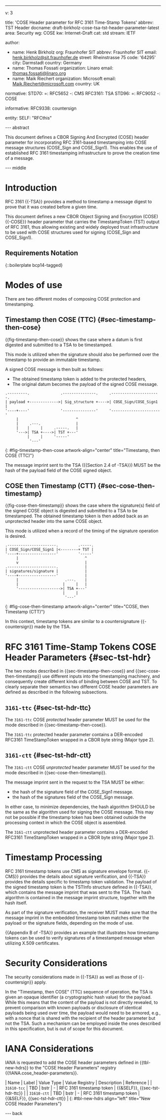 ---
v: 3

title: 'COSE Header parameter for RFC 3161 Time-Stamp Tokens'
abbrev: TST Header
docname: draft-birkholz-cose-tsa-tst-header-parameter-latest
area: Security
wg: COSE
kw: Internet-Draft
cat: std
stream: IETF

author:
- name: Henk Birkholz
  org: Fraunhofer SIT
  abbrev: Fraunhofer SIT
  email: henk.birkholz@sit.fraunhofer.de
  street: Rheinstrasse 75
  code: '64295'
  city: Darmstadt
  country: Germany
- name: Thomas Fossati
  organization: Linaro
  email: thomas.fossati@linaro.org
- name: Maik Riechert
  organization: Microsoft
  email: Maik.Riechert@microsoft.com
  country: UK

normative:
  STD70:
    =: RFC5652
    -: CMS
  RFC3161: TSA
  STD96:
    =: RFC9052
    -: COSE

informative:
  RFC9338: countersign

entity:
  SELF: "RFCthis"

--- abstract

This document defines a CBOR Signing And Encrypted (COSE) header parameter for incorporating RFC 3161-based timestamping into COSE message structures (COSE_Sign and COSE_Sign1). This enables the use of established RFC 3161 timestamping infrastructure to prove the creation time of a message.

--- middle

# Introduction

RFC 3161 {{-TSA}} provides a method to timestamp a message digest to prove that it was created before a given time.

This document defines a new CBOR Object Signing and Encryption (COSE) {{-COSE}} header parameter that carries the TimestampToken (TST) output of RFC 3161, thus allowing existing and widely deployed trust infrastructure to be used with COSE structures used for signing (COSE_Sign and COSE_Sign1).

## Requirements Notation

{::boilerplate bcp14-tagged}

# Modes of use

There are two different modes of composing COSE protection and timestamping.

## Timestamp then COSE (TTC) {#sec-timestamp-then-cose}

{{fig-timestamp-then-cose}} shows the case where a datum is first digested and submitted to a TSA to be timestamped.

This mode is utilized when the signature should also be performed over the timestamp to provide an immutable timestamp.

A signed COSE message is then built as follows:

* The obtained timestamp token is added to the protected headers,
* The original datum becomes the payload of the signed COSE message.

~~~ aasvg
.---------.              .---------------.     .----------------------.
| payload +------------->| Sig_structure +---->| COSE_Sign/COSE_Sign1 |
'----+----'              '---------------'     '----------------------'
     |                          ^
     |     .---.                |
     |    |     |     .-----.   |
     '--->| TSA +---->| TST +---'
          |     |     '-----'
           '---'
~~~
{: #fig-timestamp-then-cose artwork-align="center"
   title="Timestamp, then COSE (TTC)"}

The message imprint sent to the TSA ({{Section 2.4 of -TSA}}) MUST be the hash of the payload field of the COSE signed object.

## COSE then Timestamp (CTT) {#sec-cose-then-timestamp}

{{fig-cose-then-timestamp}} shows the case where the signature(s) field of the signed COSE object is digested and submitted to a TSA to be timestamped.
The obtained timestamp token is then added back as an unprotected header into the same COSE object.

This mode is utilized when a record of the timing of the signature operation is desired.

~~~ aasvg
.----------------------.         .-----.
| COSE_Sign/COSE_Sign1 |<--------+ TST |
'----+-----------------'         '-----'
     |                              ^
     v                              |
.----------------------.            |
| signatures/signature |            |
'----+-----------------'            |
     |                     .---.    |
     |                    |     |   |
     '------------------->| TSA +---'
                          |     |
                           '---'
~~~
{: #fig-cose-then-timestamp artwork-align="center"
   title="COSE, then Timestamp (CTT)"}

In this context, timestamp tokens are similar to a countersignature {{-countersign}} made by the TSA.

# RFC 3161 Time-Stamp Tokens COSE Header Parameters {#sec-tst-hdr}

The two modes described in {{sec-timestamp-then-cose}} and {{sec-cose-then-timestamp}} use different inputs into the timestamping machinery, and consequently create different kinds of binding between COSE and TST.
To clearly separate their semantics two different COSE header parameters are defined as described in the following subsections.

## `3161-ttc` {#sec-tst-hdr-ttc}

The `3161-ttc` COSE _protected_ header parameter MUST be used for the mode described in {{sec-timestamp-then-cose}}.

The `3161-ttc` protected header parameter contains a DER-encoded RFC3161 TimeStampToken wrapped in a CBOR byte string (Major type 2).

## `3161-ctt` {#sec-tst-hdr-ctt}

The `3161-ctt` COSE _unprotected_ header parameter MUST be used for the mode described in {{sec-cose-then-timestamp}}.

The message imprint sent in the request to the TSA MUST be either:

* the hash of the signature field of the COSE_Sign1 message.
* the hash of the signatures field of the COSE_Sign message.

In either case, to minimize dependencies, the hash algorithm SHOULD be the same as the algorithm used for signing the COSE message.
This may not be possible if the timestamp token has been obtained outside the processing context in which the COSE object is assembled.

The `3161-ctt` unprotected header parameter contains a DER-encoded RFC3161 TimeStampToken wrapped in a CBOR byte string (Major type 2).

# Timestamp Processing

RFC 3161 timestamp tokens use CMS as signature envelope format.
{{-CMS}} provides the details about signature verification, and {{-TSA}} provides the details specific to timestamp token validation.
The payload of the signed timestamp token is the TSTInfo structure defined in {{-TSA}}, which contains the message imprint that was sent to the TSA.
The hash algorithm is contained in the message imprint structure, together with the hash itself.

As part of the signature verification, the receiver MUST make sure that the message imprint in the embedded timestamp token matches either the payload or the signature fields, depending on the mode of use.

{{Appendix B of -TSA}} provides an example that illustrates how timestamp tokens can be used to verify signatures of a timestamped message when utilizing X.509 certificates.

# Security Considerations

The security considerations made in {{-TSA}} as well as those of {{-countersign}} apply.

In the "Timestamp, then COSE" (TTC) sequence of operation, the TSA is
given an opaque identifier (a cryptographic hash value) for the
payload.
While this means that the content of the payload is not directly
revealed, to prevent comparison with known payloads or disclosure of
identical payloads being used over time, the payload would need to be
armored, e.g., with a nonce that is shared with the recipient of the
header parameter but not the TSA.
Such a mechanism can be employed inside the ones described in this
specification, but is out of scope for this document.

# IANA Considerations

IANA is requested to add the COSE header parameters defined in {{tbl-new-hdrs}} to the "COSE Header Parameters" registry {{!IANA.cose_header-parameters}}.

| Name | Label | Value Type | Value Registry | Description | Reference |
| `31610-tcc` | TBD | bstr | - | RFC 3161 timestamp token | {{&SELF}}, {{sec-tst-hdr-ttc}} |
| `31610-ctt` | TBD | bstr | - | RFC 3161 timestamp token | {{&SELF}}, {{sec-tst-hdr-ctt}} |
{: #tbl-new-hdrs align="left" title="New COSE Header Parameters"}

--- back
